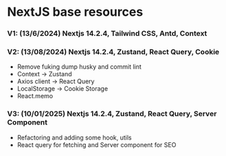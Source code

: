 # NextJS base resources

### V1: (13/6/2024) Nextjs 14.2.4, Tailwind CSS, Antd, Context

### V2: (13/08/2024) Nextjs 14.2.4, Zustand, React Query, Cookie

- Remove fuking dump husky and commit lint
- Context -> Zustand
- Axios client -> React Query
- LocalStorage -> Cookie Storage
- React.memo

### V3: (10/01/2025) Nextjs 14.2.4, Zustand, React Query, Server Component

- Refactoring and adding some hook, utils
- React query for fetching and Server component for SEO